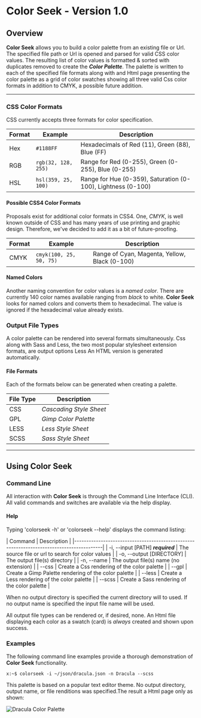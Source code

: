 # Color Seek - Version 1.0 #

## Overview ##

**Color Seek** allows you to build a color palette from an existing file or Url. The specified file path or Url is 
opened and parsed for valid CSS color values. The resulting list of color values is formatted & sorted with duplicates
removed to create the _**Color Palette**_.  The palette is written to each of the specified file formats along with 
and Html page presenting the color palette as a grid of color swatches showing all three valid Css color formats in
addition to CMYK, a possible future addition.

---

### CSS Color Formats ###

CSS currently accepts three formats for color specification.

| Format    | Example                      | Description                                                  |
|-----------|------------------------------|--------------------------------------------------------------|
| Hex       | `#1188FF`                    | Hexadecimals of Red (11), Green (88), Blue (FF)              |
| RGB       | `rgb(32, 128, 255)`          | Range for Red (0-255), Green (0-255), Blue (0-255)           |
| HSL       | `hsl(359, 25, 100)`          | Range for Hue (0-359), Saturation (0-100), Lightness (0-100) |

#### Possible CSS4 Color Formats ####

Proposals exist for additional color formats in CSS4. One, _CMYK_, is well known outside of CSS and has many years of 
use  printing and graphic design. Therefore, we've decided to add it as a bit of future-proofing.

| Format    | Example                      | Description                                   |
|-----------|------------------------------|-----------------------------------------------|
| CMYK      | `cmyk(100, 25, 50, 75)`      | Range of Cyan, Magenta, Yellow, Black (0-100) |


#### Named Colors ####

Another naming convention for color values is a _named color_. There are currently 140 color names available ranging
from _black_ to white. **Color Seek** looks for named colors and converts them to hexadecimal. The value is ignored if
the hexadecimal value already exists.

### Output File Types ###

A color palette can be rendered into several formats simultaneously. Css along with Sass and Less, the two most popular
stylesheet extension formats, are output options Less An HTML version is generated automatically.

#### File Formats ####

Each of the formats below can be generated when creating a palette.

| File Type | Description               |
|-----------|---------------------------|
| CSS       | _Cascading Style Sheet_   |
| GPL       | _Gimp Color Palette_      |
| LESS      | _Less Style Sheet_        |
| SCSS      | _Sass Style Sheet_        |

---

## Using Color Seek ##

### Command Line ###

All interaction with **Color Seek** is through the Command Line Interface (CLI). All valid commands and switches are 
available via the help display.

#### Help ####

Typing 'colorseek -h' or 'colorseek --help' displays the command listing:

| Command                           | Description                                          |
|------------------------------------------------------------------------------------------|
| -i, --input [PATH] _**required**_ | The source file or url to search for color values    |
| -o, --output [DIRECTORY]          | The output file(s) directory                         |
| -n, --name                        | The output file(s) name (no extension)               |
| --css                             | Create a Css rendering of the color palette          |
| --gpl                             | Create a Gimp Palette rendering of the color palette |
| --less                            | Create a Less rendering of the color palette         |
| --scss                            | Create a Sass rendering of the color palette         |

When no output directory is specified the current directory will to used. If no output name is specified the input file
name will be used.

All output file types can be rendered or, if desired, none. An Html file displaying each color as a swatch (card) is
_always_ created and shown upon success.

### Examples ###

The following command line examples provide a thorough demonstration of **Color Seek** functionality.


    x:~$ colorseek -i ~/json/dracula.json -n Dracula --scss


This palette is based on a popular text editor theme. No output directory, output name, or file renditions was
specified.The result a Html page only as shown:

![Dracula Color Palette]('../images/dracula-palette.png')
